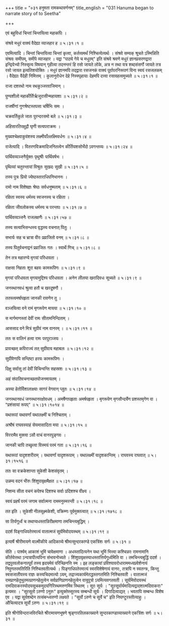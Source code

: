 +++
title = "०३१ हनुमता रामकथावर्णनम्"
title_english = "031 Hanuma began to narrate story of to Seetha"

+++


एवं बहुविधां चिन्तां चिन्तयित्वा महाकपिः ।  

संश्रवे मधुरं वाक्यं वैदेह्या व्याजहार ह  ॥  ५।३१।१ ॥   

एवमित्यादि । चिन्तां चिन्तयित्वा चिन्तां कृत्वा, कर्तव्यमर्थं
निश्चित्येत्यर्थः । संश्रवे सम्यक् श्रूचते ऽस्मिन्निति संश्रवः समीपम्,
समीपे व्याजहार । यद्वा "पाठ्ये गेये च मधुरम्" इति संश्रवे श्रवणे मधुरं
ज्ञानप्रसरणद्वारा इन्द्रियेभ्यो निस्सृत्य विषयान् गृहीत्वा तदनन्तरं हि
रसो जायते लोके, अत्र न तथा यत्र शब्दसंसर्गो जायते तत्र रसो जायत
इत्यतिशयोक्तिः । मधुरं ज्ञानमपि तद्द्वारा रसजनकं वाक्यं पूर्वापरनिरूपणं
विना स्वयं रसजलकम् । वैदेह्याः वैदेही निमित्तम् । कुलानुरोधेन देहे
निस्स्पृहायाः देहमपि दत्त्वा रसावहत्वमुच्यते  ॥  ५।३१।१ ॥   

  

राजा दशरथो नाम रथकुञ्जरवाजिमान् ।  

पुण्यशीलो महाकीर्तिर्ऋजुरासीन्महायशाः  ॥  ५।३१।२ ॥   

राजर्षीणां गुणश्रेष्टस्तपसा चर्षिभिः समः ।  

चक्रवर्तिकुले जातः पुरन्दरसमो बले  ॥  ५।३१।३ ॥   

अहिसारतिरक्षुद्रौ घृणी सत्यपराक्रमः ।  

मुख्यश्चेक्ष्वाकुवंशस्य लक्ष्मीवाँल्लक्ष्मिवर्धनः  ॥  ५।३१।४ ॥   

राजेत्यादि । वितरणविक्रमादिजनितत्वेन कीर्तियशसोर्भेदो ऽवगन्तव्यः  ॥ 
५।३१।२४ ॥   

  

पार्थिवव्यञ्जनैर्युक्तः पृथुश्रीः पार्थिवर्षभः ।  

पृथिव्यां चतुरन्तायां विश्रुतः सुखदः सुखी  ॥  ५।३१।५ ॥   

तस्य पुत्रः प्रियो ज्येष्ठस्ताराधिपनिभाननः ।  

रामो नाम विशेषज्ञः श्रेष्ठः सर्वधनुष्मताम्  ॥  ५।३१।६ ॥   

रक्षिता स्वस्य धर्मस्य स्वजनस्य च रक्षिता ।  

रक्षिता जीवलोकस्य धर्मस्य च परन्तपः  ॥  ५।३१।७ ॥   

पार्थिवव्यञ्जनैः राजलक्षणैः  ॥  ५।३१।५७ ॥   

  

तस्य सत्याभिसन्धस्य वृद्धस्य वचनात् पितुः ।  

सभार्यः सह च भ्रात्रा वीरः प्रव्राजितो वनम्  ॥  ५।३१।८ ॥   

तस्य पितुर्वचनाद्वनं प्रव्राजितः गतः । स्वार्थे णिच्  ॥  ५।३१।८ ॥   

  

तेन तत्र महारण्ये मृगयां परिधावता ।  

राक्षसा निहताः शूरा बहवः कामरूपिणः  ॥  ५।३१।९ ॥   

मृगयां परिधावता मृगयामुद्दिश्य परिधावता । अनेन लीलया खरादिवधः सूच्यते  ॥ 
५।३१।९ ॥   

  

जनस्थानवधं श्रुत्वा हतौ च खरदूषणौ ।  

ततस्त्वमर्षापहृता जानकी रावणेन तु ।  

वञ्जयित्वा वने रामं मृगरूपेण मायया  ॥  ५।३१।१० ॥   

स मार्गमाणस्तां देवीं रामः सीतामनिन्दिताम् ।  

आससाद वने मित्रं सुग्रीवं नाम वानरम् ।  ॥  ५।३१।११ ॥   

ततः स वालिनं हत्वा रामः परपुरञ्जयः ।  

प्रायच्छत् कपिराज्यं तत् सुग्रीवाय महाबलः  ॥  ५।३१।१२ ॥   

सुग्रीवेणापि सन्दिष्टा हरयः कामरूपिणः ।  

दिक्षु सर्वासु तां देवीं विचिन्वन्ति सहस्रशः  ॥  ५।३१।१३ ॥   

अहं संपातिवचनाच्छतयोजनमायतम् ।  

अस्या हेतोर्विशालाक्ष्याः सागरं वेगवान् प्लुतः  ॥  ५।३१।१४ ॥   

जनस्थानवधं जनस्थानरक्षोवधम् । अमर्षेणापहृताः अमर्षपहृता । मृगरूपेण
मृगसौन्दर्येण प्रशस्तमृगेण वा । "प्रशंसायां रूपप्"  ॥  ५।३१।१०१४ ॥   

  

यथारूपां यथावर्णां यथालक्ष्मीं च निश्चिताम् ।  

अश्रौषं राघवस्याहं सेयमासादिता मया  ॥  ५।३१।१५ ॥   

विररामैव मुक्त्वा ऽसौ वाचं वानरपुङ्गवः ।  

जानकी चापि तच्छृत्वा विस्मयं परमं गता  ॥  ५।३१।१६ ॥   

यथारूपां यादृशशरीराम् । यथावर्णां यादृशरूपाम् । यथालक्ष्मीं
यादृशकान्तिम् । राघवस्य राघवात्  ॥  ५।३१।१५१६ ॥   

  

ततः सा वक्रकेशान्ता सुकेशी केशसंवृतम् ।  

उन्नम्य वदनं भीरुः शिंशुपावृक्षमैक्षत  ॥  ५।३१।१७ ॥   

निशम्य सीता वचनं कपेश्च दिशश्च सर्वाः प्रदिशश्च वीक्ष्य ।  

स्वयं प्रहर्षं परमं जगाम सर्वात्मना राममनुस्मरन्ती  ॥  ५।३१।१८ ॥   

तत इति । सुकेशी नीलसूक्ष्मकेशी, वक्रिम्णः पूर्वमुक्तत्वात्  ॥ 
५।३१।१७१८ ॥   

  

सा तिर्यगूर्ध्वं च तथाप्यधस्तान्निरीक्षमाणा तमचिन्त्यबुद्धिम् ।  

ददर्श पिङ्गाधिपतेरमात्यं वातात्मजं सूर्यमिवोदयस्थम्  ॥  ५।३१।१९ ॥   

इत्यार्षे श्रीरीमायणे वाल्मीकीये आदिकाव्ये श्रीमत्सुन्दरकाण्डे एकत्रिंशः
सर्गः  ॥  ५।३१ ॥   

सेति । पार्श्वम् आकाशं भूमिं चावेक्षमाणा । अधस्तादित्यनेन यथा भूमिं
भित्त्वा कश्चिन्नरः रामनामानि कीर्तयेत्तथा ऽन्यत्रापीत्यपिना
संभावनोच्यते । शिंशुपावृक्षस्याधस्तात्तिर्यगूर्ध्वमिति वा ।
तमचिन्त्यबुद्धिं ददर्श । तद्वपुरवलोकनात्पूर्वं तस्य हृदयमेवं
परिच्छिनत्ति स्म । इह लङ्कायां प्रविश्यावरोधाराममध्यप्रवेशेनायं
निपुणतरमतिरिति निश्चितवतीत्यर्थः । पिङ्गाधिपतेरमात्यं स्वरविशेषेणायं
वानरः, तत्रापि न स्वतन्त्रः, किन्तु स्वसजातीयस्य राज्ञः कस्यचिदमात्यो
ऽयम्, तद्राज्यकार्यमेतद्धस्तगतमिति निश्चितवती । वातात्मजं
रामप्राणहेतुभूतमत्प्राणनहेतुत्वेन सर्वप्राणिप्राणनहेतुत्वेन वायुपुत्रो
ऽयमित्यवगतवती । सूर्यमिवोदयस्थं रामदिवाकरस्योदयसूचकमुदयगिरिस्थमरुणमिव
स्थितम् । सूरः सूर्यः । "सूरसूर्यार्यमादित्यद्वादशात्मदिवाकराः" इत्यमरः
। "सूरसूतो ऽरुणो ऽनुरुः" इत्युक्तेस्सूरस्य सम्बन्धी सूर्यः ।
दिगादित्वाद्यत् । भवतापि सम्बन्धः विशेष एव । यद्वा सूर्यशब्देन
तत्संबन्ध्यरुणो लक्ष्यते । "सूर्यो ऽरुणे च सूर्ये च" इति
निघण्टुरस्तीत्याहुः । औचित्यादत्र सूर्यो ऽरुणः  ॥  ५।३१।१९ ॥   

इति श्रीगोविन्दराजविरचिते श्रीरामायणभूषणे श्रृङ्गारतिलकाख्याने
सुन्दरकाण्डाव्याख्याने एकत्रिंशः सर्गः  ॥  ५।३१ ॥   


